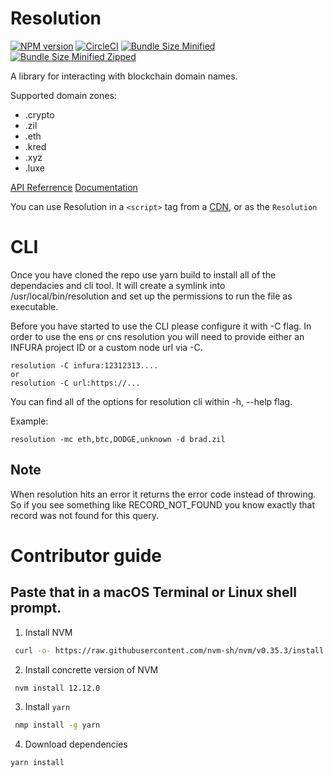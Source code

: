 # Resolution

[![NPM version](https://img.shields.io/npm/v/@unstoppabledomains/resolution.svg?style=flat)](https://www.npmjs.com/package/@unstoppabledomains/resolution)
[![CircleCI](https://circleci.com/gh/unstoppabledomains/resolution.svg?style=shield)](https://circleci.com/gh/unstoppabledomains/resolution)
[![Bundle Size Minified](https://img.shields.io/bundlephobia/min/@unstoppabledomains/resolution.svg)](https://bundlephobia.com/result?p=@unstoppabledomains/resolution)
[![Bundle Size Minified Zipped](https://img.shields.io/bundlephobia/minzip/@unstoppabledomains/resolution.svg)](https://bundlephobia.com/result?p=@unstoppabledomains/resolution)


A library for interacting with blockchain domain names.

Supported domain zones:

- .crypto 
- .zil
- .eth
- .kred
- .xyz
- .luxe


[API Referrence](https://unstoppabledomains.github.io/resolution/)
[Documentation](https://docs.unstoppabledomains.com/#tag/npm_library)

You can use Resolution in a `<script>` tag from a
[CDN](https://unpkg.com/browse/@unstoppabledomains/resolution/build/index.js), or as the `Resolution`

# CLI

Once you have cloned the repo use yarn build to install all of the dependacies and cli tool. It will create a symlink into /usr/local/bin/resolution and set up the permissions to run the file as executable. 

Before you have started to use the CLI please configure it with -C flag.  In order to use the ens or cns resolution you will need to provide either an INFURA project ID or a custom node url via -C.

```
resolution -C infura:12312313....
or 
resolution -C url:https://...
```

You can find all of the options for resolution cli within -h, --help flag. 

Example:
```
resolution -mc eth,btc,DODGE,unknown -d brad.zil
```

## Note

When resolution hits an error it returns the error code instead of throwing. So if you see something like RECORD_NOT_FOUND you know exactly that record was not found for this query.

# Contributor guide

Paste that in a macOS Terminal or Linux shell prompt.
--

1) Install NVM

```bash
 curl -o- https://raw.githubusercontent.com/nvm-sh/nvm/v0.35.3/install.sh | bash
```

2) Install concrette version of NVM

```bash
 nvm install 12.12.0
```

3) Install ```yarn```

```bash
 nmp install -g yarn
```

4) Download dependencies 

```bash
yarn install
```
